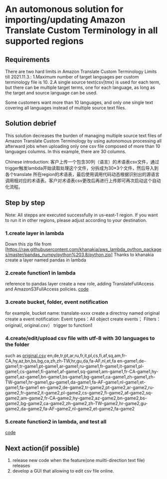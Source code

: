 # An automonous solution for importing/updating Amazon Translate Custom Terminology in all supported regions

## Requirements
There are two hard limits in Amazon Translate Custom Terminology Limits till 2021.11.3.:
1.Maximum number of target languages per custom terminology file is 10. 
2.A single source text(csv|tmx) is used for each term, but there can be multiple target terms, one for each language, as long as the target and source language can be used. 

Some customers want more than 10 languages, and only one single text covering all languages instead of multiple source text files. 

## Solution debrief
This solution decreases the burden of managing multiple source text files of Amazon Translate Custom Terminology by using autonomous processing all afterward jobs when uploading only one csv file composed of more than 10 languages columns.
In this example, there are 30 columns.

Chinese introduction: 客户上传一个包含30列（语言）的术语表csv文件，通过trigger触发lambda开始读取处理这个文件，分拆成为30*3个文件，然后导入到各个translate 所在region的术语表，最后使用调用代码动态根据识别出的源语言调用相对应的术语表。客户对术语表csv更改后再进行上传即可再次启动这个自动化流程。

## Step by step
Note: All stepps are executed successfully in us-east-1 region. If you want to run it in other regions, please adjust according to your destination.

### 1.create layer in lambda
Down this zip file from 
[https://raw.githubusercontent.com/khanakia/aws_lambda_python_packages/master/pandas_numpy/python%203.8/python.zip] Thanks to khanakia
create a layer named pandas in lambda
### 2.create function1 in lambda
reference to pandas layer
create a new role, adding TranslateFullAccess and AmazonS3FullAccess policies.
[code]()

### 3.create bucket, folder, event notification
for example, bucket name: translate-xxxx
create a directroy named original
create a event notification: Event types：All object create events； Filters：original/, original.csv） trigger to function1

### 4.create/edit/upload csv file with utf-8 with 30 languages to the folder
such as [original.csv]()
en,de,tr,pt,ar,ru,fr,it,pl,cs,fi,af,sq,am,fr-CA,hy,az,bn,bs,bg,ca,zh,zh-TW,hr,gu,da,fa-AF,nl,et,fa
en-game1,de-game1,tr-game1,pt-game1,ar-game1,ru-game1,fr-game1,it-game1,pl-game1,cs-game1,fi-game1,af-game1,sq-game1,am-game1,fr-CA-game1,hy-game1,az-game1,bn-game1,bs-game1,bg-game1,ca-game1,zh-game1,zh-TW-game1,hr-game1,gu-game1,da-game1,fa-AF-game1,nl-game1,et-game1,fa-game1
en-game2,de-game2,tr-game2,pt-game2,ar-game2,ru-game2,fr-game2,it-game2,pl-game2,cs-game2,fi-game2,af-game2,sq-game2,am-game2,fr-CA-game2,hy-game2,az-game2,bn-game2,bs-game2,bg-game2,ca-game2,zh-game2,zh-TW-game2,hr-game2,gu-game2,da-game2,fa-AF-game2,nl-game2,et-game2,fa-game2

### 5.create function2 in lambda, and test all 
[code]()

## Next action(if possible)
1. release new code when the feature(one muilti-direction text file) releases
2. develop a GUI that allowing to edit csv file online.
